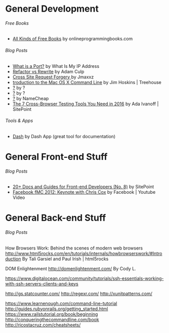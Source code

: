 



# General Development 


###### Free Books


* [All Kinds of Free Books](http://www.onlineprogrammingbooks.com/) by onlineprogrammingbooks.com

###### Blog Posts

* [What is a Port?](http://whatismyipaddress.com/port) by What Is My IP Address
* [Refactor vs Rewrite](http://www.geekyboy.com/archives/547) by Adam Culp
* [Cross Site Request Forgery ](https://www.youtube.com/watch?v=vrjgD0azkCw) by Jmaxxz
* [troduction to the Mac OS X Command Line](http://blog.teamtreehouse.com/introduction-to-the-mac-os-x-command-line) by Jim Hoskins | Treehouse
* [?](http://code.tutsplus.com/tutorials/ssh-what-and-how--net-25138) by ?
* [?](http://code.tutsplus.com/articles/10-terminal-commands-that-will-boost-your-productivity--net-14105) by ?
* [?](https://www.namecheap.com/support/knowledgebase/article.aspx/181/27/how-do-i-upload-my-site) by NameCheap
* [The 7 Cross-Browser Testing Tools You Need in 2016](https://www.sitepoint.com/the-7-cross-browser-testing-tools-you-need-in-2016/) by Ada Ivanoff | SitePoint

###### Tools & Apps
* [Dash](https://kapeli.com/dash) by Dash App (great tool for documentation)



# General Front-end Stuff 

###### Blog Posts
* [20+ Docs and Guides for Front-end Developers (No. 8)](https://www.sitepoint.com/20-docs-guides-front-end-developers-8/) by SitePoint
* [Facebook fMC 2012: Keynote with Chris Cox](https://www.youtube.com/watch?v=R2kkaDMAJmA) by Facebook | Youtube Video



# General Back-end Stuff

###### Blog Posts

How Browsers Work: Behind the scenes of modern web browsers
http://www.html5rocks.com/en/tutorials/internals/howbrowserswork/#Introduction
By Tali Garsiel and Paul Irish | html5rocks


DOM Enlightenment
http://domenlightenment.com/
By Cody L.

https://www.digitalocean.com/community/tutorials/ssh-essentials-working-with-ssh-servers-clients-and-keys

http://gs.statcounter.com/
http://regexr.com/
http://xunitpatterns.com/


https://www.learnenough.com/command-line-tutorial
http://guides.rubyonrails.org/getting_started.html
https://www.railstutorial.org/book/beginning
http://conqueringthecommandline.com/book
http://ricostacruz.com/cheatsheets/
